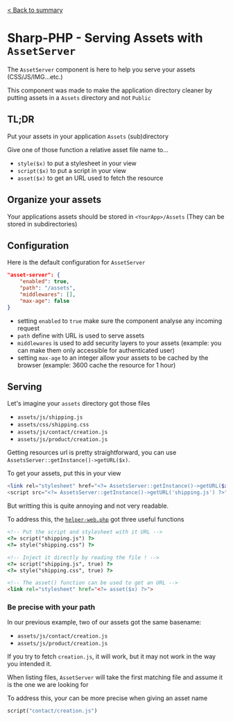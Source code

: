 [< Back to summary](./000_sharp.md)

# Sharp-PHP - Serving Assets with `AssetServer`

The `AssetServer` component is here to help you serve your assets (CSS/JS/IMG...etc.)

This component was made to make the application directory cleaner by putting assets in
a `Assets` directory and not `Public`


## TL;DR

Put your assets in your application `Assets` (sub)directory

Give one of those function a relative asset file name to...
- `style($x)` to put a stylesheet in your view
- `script($x)` to put a script in your view
- `asset($x)` to get an URL used to fetch the resource


## Organize your assets

Your applications assets should be stored in `<YourApp>/Assets` (They can be stored in subdirectories)

## Configuration

Here is the default configuration for `AssetServer`

```json
"asset-server": {
    "enabled": true,
    "path": "/assets",
    "middlewares": [],
    "max-age": false
}
```

- setting `enabled` to `true` make sure the component analyse any incoming request
- `path` define with URL is used to serve assets
- `middlewares` is used to add security layers to your assets (example: you can make them only accessible for authenticated user)
- setting `max-age` to an integer allow your assets to be cached by the browser (example: 3600 cache the resource for 1 hour)


## Serving

Let's imagine your `assets` directory got those files

- `assets/js/shipping.js`
- `assets/css/shipping.css`
- `assets/js/contact/creation.js`
- `assets/js/product/creation.js`

Getting resources url is pretty straightforward, you can use `AssetsServer::getInstance()->getURL($x)`.

To get your assets, put this in your view
```php
<link rel="stylesheet" href="<?= AssetsServer::getInstance()->getURL($x) ?>">
<script src="<?= AssetsServer::getInstance()->getURL('shipping.js') ?>"></script>
```
But writting this is quite annoying and not very readable.

To address this, the [`helper-web.php`](../Helpers/helpers-web.php) got three useful functions

```html
<!-- Put the script and stylesheet with it URL -->
<?= script("shipping.js") ?>
<?= style("shipping.css") ?>

<!-- Inject it directly by reading the file ! -->
<?= script("shipping.js", true) ?>
<?= style("shipping.css", true) ?>

<!-- The asset() function can be used to get an URL -->
<link rel="stylesheet" href="<?= asset($x) ?>">

```

### Be precise with your path

In our previous example, two of our assets got the same basename:
- `assets/js/contact/creation.js`
- `assets/js/product/creation.js`

If you try to fetch `creation.js`, it will work, but it may not work in the
way you intended it.

When listing files, `AssetServer` will take the first matching file and assume it
is the one we are looking for

To address this, your can be more precise when giving an asset name

```php
script("contact/creation.js")
```